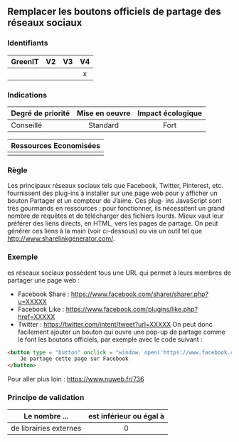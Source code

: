 ## Remplacer les boutons officiels de partage des réseaux sociaux
### Identifiants

| GreenIT |  V2  |  V3  |  V4  |
|---------|:----:|:----:|:----:|
|      |   |   |  x   |

### Indications

| Degré de priorité |      Mise en oeuvre       |  Impact écologique    | 
|-------------------|:-------------------------:|:---------------------:|
|  Conseillé        |      Standard             |  Fort                 | 


|Ressources Economisées                                      |
|:----------------------------------------------------------:|
|    |

### Règle

Les principaux réseaux sociaux tels que Facebook, Twitter, Pinterest, etc. fournissent des plug-ins à installer sur une page web pour y afficher un bouton Partager et un compteur de J’aime. Ces plug- ins JavaScript sont très gourmands en ressources : pour fonctionner, ils nécessitent un grand nombre de requêtes et de télécharger des fichiers lourds. Mieux vaut leur préférer des liens directs, en HTML, vers les pages de partage. On peut générer ces liens à la main (voir ci-dessous) ou via un outil tel que http://www.sharelinkgenerator.com/.

### Exemple

es réseaux sociaux possèdent tous une URL qui permet à leurs membres de partager une page web :
 - Facebook Share : https://www.facebook.com/sharer/sharer.php?u=XXXXX
 - Facebook Like : https://www.facebook.com/plugins/like.php?href=XXXXX
 - Twitter : https://twitter.com/intent/tweet?url=XXXXX
On peut donc facilement ajouter un bouton qui ouvre une pop-up de partage comme le font les boutons officiels, par exemple avec le code suivant :

```html
<button type = "button" onclick = "window. open('https://www.facebook.com/ sharer/sharer.php?u=XXXXX', '', 'menubar = no, toolbar = no, resizable = yes, scrollbars = yes, height = 500, width = 700')">
    Je partage cette page sur Facebook
</button>
```
Pour aller plus loin :
https://www.nuweb.fr/736


### Principe de validation

| Le nombre ...     | est inférieur ou égal à   |  
|-------------------|:-------------------------:|
| de librairies externes  | 0  |

